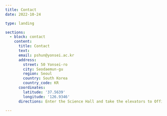 ```yaml
---
title: Contact
date: 2022-10-24

type: landing

sections:
  - block: contact
    content:
      title: Contact
      text:
      email: pshun@yonsei.ac.kr
      address:
        street: 50 Yonsei-ro
        city: Seodaemun-gu
        region: Seoul
        country: South Korea
        country_code: KR
      coordinates:
        latitude: '37.5639'
        longitude: '126.9346'
      directions: Enter the Science Hall and take the elevators to Office 536B on Floor 5. The office is located at the end of the hallway of the Atmospheric Sciences labs.

---
```

